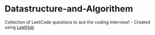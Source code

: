 # Datastructure-and-Algorithem
Collection of LeetCode questions to ace the coding interview! - Created using [LeetHub](https://github.com/QasimWani/LeetHub)
